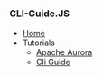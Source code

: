 ### CLI-Guide.JS

* [Home](http://twitter.github.io/cli-guide.js/)
* Tutorials
  * [Apache Aurora](https://twitter.github.io/cli-guide.js/apacheaurora.html)
  * [Cli Guide](https://twitter.github.io/cli-guide.js/cliguide.html  )
